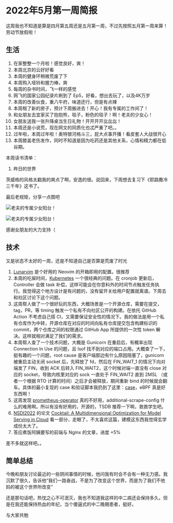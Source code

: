 # 2022年5月第一周简报

这周我也不知道是算是四月第五周还是五月第一周，不过先按照五月第一周来算！劳动节放假啦！

## 生活

1. 在家整整一个月啦！感觉良好，爽！
2. 本周北京的云好好看
3. 本周的健身环稍微荒废了下
4. 本周购入哑铃和握力棒，爽
5. 每周的杂书时间，飞一样的感觉
6. 网飞的国家公园纪录片刷到了 Ep5，好看，想出去玩了，以及4K万岁
7. 本周的改善伙食，重八牛府，味道还行，但是有点辣
8. 本周租了新的房子，预计下周搬进去！开心！我有专属的工作间了！
9. 和女朋友去宜家买了抱抱熊，毯子，粉色的毯子！啊！老夫的少女心！
10. 女朋友送我一张升降桌当生日礼物！开开开开惢惢惢！
11. 本周还是小说荒，现在网文的同质化也忒严重了吧。。
12. 过年啦，本周过年啦！奥特银河格斗三，屁大点事开播！看皮套人大战很开心
13. 本周膝盖老伤发作，同时不知道是因为吃药还是其他关系，心情和精力都在低谷期。

本周读书清单：

1. 昨日的世界

茨威格的风格太戳我的爽点了啊，安逸的很。说回来，下周想去复习下《耶路撒冷三千年》这书了。

最后老规矩，分享一点图吧

![老夫的专属少女阳台！](https://user-images.githubusercontent.com/7054676/166151785-4d12a05d-0b36-4ef6-b82d-c984596898ea.png)

![老夫的专属少女阳台！](https://user-images.githubusercontent.com/7054676/166151791-40f3b47c-a649-4b9e-bb79-c58ccd263fd2.png)

感谢女朋友的大力支持（

## 技术

又是状态不太好的一周，还是不知道自己是否算是荒废了时光

1. [Lunarvim](https://www.lunarvim.org/) 是个好用的 Neovim 的开箱即用的配置。很推荐
2. 本周的吃屎时间，[Kubernetes](https://github.com/kubernetes/kubernetes) 一个很经典的问题。在 cronjob 更新后，Controller 会做 task 补偿，这样可能会在你意料外的时间节点触发任务执行。我觉得这个地方设计是有问题的，没有留开关给用户配置就离谱。下周去和社区讨论下这个问题。
3. 这周帮人做了一个很好玩的东西，大概场景是一个开源仓库，需要在提交，tag，PR，等 timing 触发一个私有不向社区公开的构建。在依托 GitHub Action 不考虑自己搭 CI，又需要保证安全性的情况下。我的做法是用一个私有仓库作为中转，开源仓库在对应的时间向私有仓库提交包含构建标识的 commit，两个仓库之间的权限通过 GitHub App 所提供的一次性 token 解决。这样就相对满足了我们的需求。
4. 本周帮人查了一个技术问题，大概是 Gunicorn 在重启后，有概率出现 Connection In Use 的问题，且 lsof 找不到对应的端口占用。大概查了一下，挺有趣的一个问题，root cause 是客户端那边有什么原因阻塞了，gunicorn 被重启主动关闭 socket 后，先释放了 fd，然后在 FIN_WAIT_1 的情况下向对端发了 FIN，收到 ACK 后转入 FIN_WAIT2，这个时候对端一直没有 close 对应的 socket，导致内核里对应的 sock 一直处于 FIN_WAIT2 直到 2MSL （或者一个根据 RTO 计算的时间）之后才会被释放，期间重新 bind 的时候就会翻车。具体的最小复现的 case 和验证脚本我扔到了这里：[case](https://gist.github.com/Zheaoli/108546daf349de358761f9f8b9664a53)，eBPF 真是好东西啊！
5. 这周发现 [prometheus-operator](https://github.com/prometheus-operator/prometheus-operator) 真的不好用，additional-scrape-config 什么的难用啊。所以有没有好用的，开源的，TSDB 推荐一下啊，救救学生吧。
6. [NSDI2022](https://www.usenix.org/conference/nsdi22) 的论文 [Cocktail: A Multidimensional Optimization for Model Serving in Cloud](https://www.usenix.org/conference/nsdi22/presentation/gunasekaran) 看一部分，走眼了，不太喜欢这篇，建模这东西我觉得玄学成份太大了。
7. 答应煮饭阿姨要写的前端与 Nginx 的文章，进度 +5%

差不多就这样吧。。

## 简单总结

今晚和朋友讨论最近的一些阴间事情的时候，他问我有时会不会有一种无力感。我沉默了很久，告诉他“我们一路奋战，不是为了改变这个世界，而是为了我们不他妈的被这个世界所改变”

还是那句话吧，热忱之心不可泯灭，我也不知道我这样的中二病还会保持多久。但是在我还能保持热血的年纪，当个傻逼式的中二晚期患者，挺好。

与大家共勉
